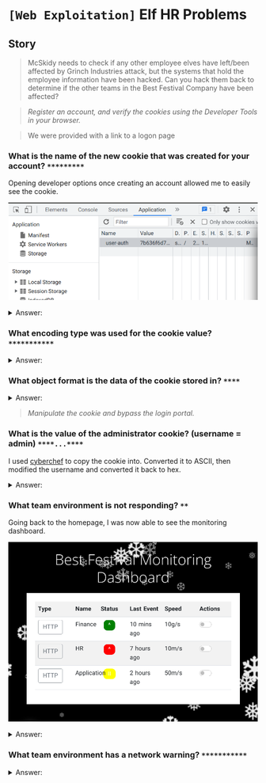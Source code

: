 # `[Web Exploitation]` Elf HR Problems
## Story

> McSkidy needs to check if any other employee elves have left/been affected by Grinch Industries attack, but the systems that hold the employee information have been hacked. Can you hack them back to determine if the other teams in the Best Festival Company have been affected?

>*Register an account, and verify the cookies using the Developer Tools in your browser.*

>We were provided with a link to a logon page

### What is the name of the new cookie that was created for your account? `*********`

Opening developer options once creating an account allowed me to easily see the cookie.

![img](Screenshot1.png)

<details>
  <summary>Answer:</summary>

```
user-auth
```
</details>

### What encoding type was used for the cookie value? `***********`

<details>
  <summary>Answer:</summary>

```
hexadecimal
```
</details>

### What object format is the data of the cookie stored in? `****`

<details>
  <summary>Answer:</summary>

```
json
```
</details>

>*Manipulate the cookie and bypass the login portal.*

### What is the value of the administrator cookie? (username = admin) `****...****`

I used [cyberchef](https://gchq.github.io/CyberChef) to copy the cookie into. Converted it to ASCII, then modified the username and converted it back to hex.

<details>
  <summary>Answer:</summary>

```
7b636f6d70616e793a2022546865204265737420466573746976616c20436f6d70616e79222c206973726567697374657265643a2254727565222c20757365726e616d653a2261646d696e227d
```
</details>

### What team environment is not responding? `**`

Going back to the homepage, I was now able to see the monitoring dashboard.  

![img](Screenshot2.png)

<details>
  <summary>Answer:</summary>

```
HR
```
</details>

### What team environment has a network warning? `***********`

<details>
  <summary>Answer:</summary>

```
Application
```
</details>